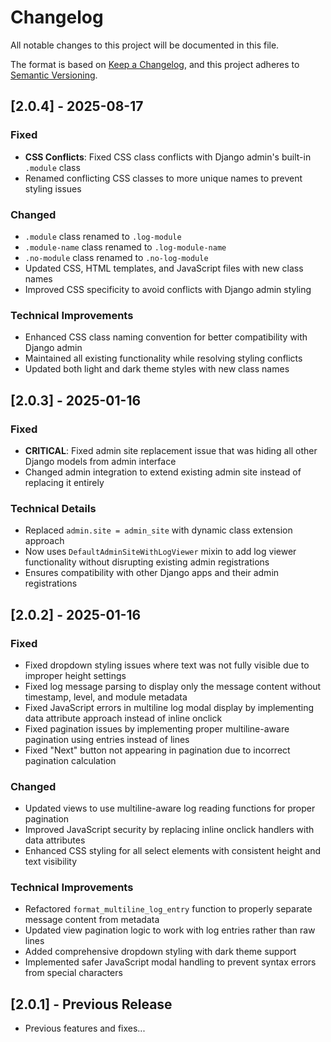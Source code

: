# Changelog

All notable changes to this project will be documented in this file.

The format is based on [Keep a Changelog](https://keepachangelog.com/en/1.0.0/),
and this project adheres to [Semantic Versioning](https://semver.org/spec/v2.0.0.html).

## [2.0.4] - 2025-08-17

### Fixed

- **CSS Conflicts**: Fixed CSS class conflicts with Django admin's built-in `.module` class
- Renamed conflicting CSS classes to more unique names to prevent styling issues

### Changed

- `.module` class renamed to `.log-module`
- `.module-name` class renamed to `.log-module-name`
- `.no-module` class renamed to `.no-log-module`
- Updated CSS, HTML templates, and JavaScript files with new class names
- Improved CSS specificity to avoid conflicts with Django admin styling

### Technical Improvements

- Enhanced CSS class naming convention for better compatibility with Django admin
- Maintained all existing functionality while resolving styling conflicts
- Updated both light and dark theme styles with new class names

## [2.0.3] - 2025-01-16

### Fixed

- **CRITICAL**: Fixed admin site replacement issue that was hiding all other Django models from admin interface
- Changed admin integration to extend existing admin site instead of replacing it entirely

### Technical Details

- Replaced `admin.site = admin_site` with dynamic class extension approach
- Now uses `DefaultAdminSiteWithLogViewer` mixin to add log viewer functionality without disrupting existing admin registrations
- Ensures compatibility with other Django apps and their admin registrations

## [2.0.2] - 2025-01-16

### Fixed

- Fixed dropdown styling issues where text was not fully visible due to improper height settings
- Fixed log message parsing to display only the message content without timestamp, level, and module metadata
- Fixed JavaScript errors in multiline log modal display by implementing data attribute approach instead of inline onclick
- Fixed pagination issues by implementing proper multiline-aware pagination using entries instead of lines
- Fixed "Next" button not appearing in pagination due to incorrect pagination calculation

### Changed

- Updated views to use multiline-aware log reading functions for proper pagination
- Improved JavaScript security by replacing inline onclick handlers with data attributes
- Enhanced CSS styling for all select elements with consistent height and text visibility

### Technical Improvements

- Refactored `format_multiline_log_entry` function to properly separate message content from metadata
- Updated view pagination logic to work with log entries rather than raw lines
- Added comprehensive dropdown styling with dark theme support
- Implemented safer JavaScript modal handling to prevent syntax errors from special characters

## [2.0.1] - Previous Release

- Previous features and fixes...
